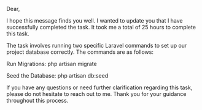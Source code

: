 Dear,

I hope this message finds you well. I wanted to update you that I have successfully completed the task. It took me a total of 25 hours to complete this task.

The task involves running two specific Laravel commands to set up our project database correctly. The commands are as follows:

Run Migrations: php artisan migrate

Seed the Database: php artisan db:seed

If you have any questions or need further clarification regarding this task, please do not hesitate to reach out to me. Thank you for your guidance throughout this process.
